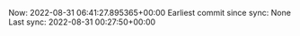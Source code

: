 Now: 2022-08-31 06:41:27.895365+00:00 Earliest commit since sync: None Last sync: 2022-08-31 00:27:50+00:00
